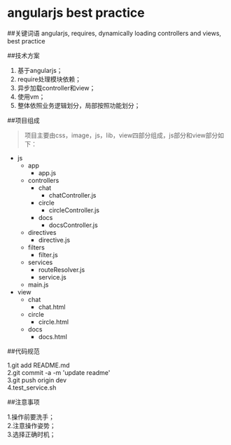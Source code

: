 # angularjs best practice

##关键词语
angularjs, requires, dynamically loading controllers and views, best practice

##技术方案
>
1. 基于angularjs；
2. require处理模块依赖；
3. 异步加载controller和view；
4. 使用vm；
5. 整体依照业务逻辑划分，局部按照功能划分；

##项目组成
>项目主要由css，image，js，lib，view四部分组成，js部分和view部分如下：
- js
	- app
		- app.js
	- controllers
		- chat
			- chatController.js
		- circle
			- circleController.js
		- docs
			- docsController.js
	- directives
		- directive.js
	- filters
		- filter.js
	- services
		- routeResolver.js
		- service.js
	- main.js
- view 
	- chat
		- chat.html
	- circle
		- circle.html
	- docs
		- docs.html
		
##代码规范
>
1.git add README.md  
2.git commit -a -m 'update readme'  
3.git push origin dev  
4.test_service.sh  

##注意事项
> 
1.操作前要洗手；  
2.注意操作姿势；  
3.选择正确时机；  





